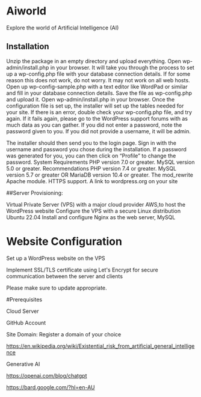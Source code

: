 # Aiworld
 


Explore the world of Artificial Intelligence (AI) 
## Installation

Unzip the package in an empty directory and upload everything.
Open wp-admin/install.php in your browser. It will take you through the process to set up a wp-config.php file with your database connection details.
If for some reason this does not work, do not worry. It may not work on all web hosts. Open up wp-config-sample.php with a text editor like WordPad or similar and fill in your database connection details.
Save the file as wp-config.php and upload it.
Open wp-admin/install.php in your browser.
Once the configuration file is set up, the installer will set up the tables needed for your site. If there is an error, double check your wp-config.php file, and try again. If it fails again, please go to the WordPress support forums with as much data as you can gather.
If you did not enter a password, note the password given to you. If you did not provide a username, it will be admin.

The installer should then send you to the login page. Sign in with the username and password you chose during the installation. If a password was generated for you, you can then click on “Profile” to change the password.
System Requirements
PHP version 7.0 or greater.
MySQL version 5.0 or greater.
Recommendations
PHP version 7.4 or greater.
MySQL version 5.7 or greater OR MariaDB version 10.4 or greater.
The mod_rewrite Apache module.
HTTPS support.
A link to wordpress.org on your site



##Server Provisioning:

Virtual Private Server (VPS) with a major cloud provider AWS,to host the WordPress website
Configure the VPS with a secure Linux distribution Ubuntu 22.04
Install and configure Nginx as the web server, MySQL



# Website Configuration

Set up a WordPress website on the VPS 

Implement SSL/TLS certificate using Let's Encrypt for secure communication
between the server and clients

Please make sure to update appropriate.

#Prerequisites

Cloud Server

GitHub Account

Site Domain: Register a domain of your choice

https://en.wikipedia.org/wiki/Existential_risk_from_artificial_general_intelligence

Generative AI

https://openai.com/blog/chatgpt

https://bard.google.com/?hl=en-AU


